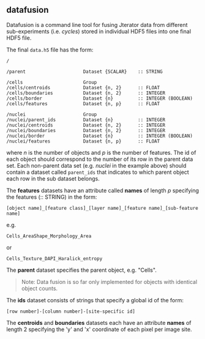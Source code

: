 ## datafusion ##

Datafusion is a command line tool for fusing Jterator data from different sub-experiments (i.e. *cycles*) stored in individual HDF5 files into one final HDF5 file.

The final `data.h5` file has the form:

```
/

/parent                     Dataset {SCALAR}    :: STRING

/cells                      Group
/cells/centroids            Dataset {n, 2}      :: FLOAT
/cells/boundaries           Dataset {n, 2}      :: INTEGER
/cells/border               Dataset {n}         :: INTEGER (BOOLEAN)
/cells/features             Dataset {n, p}      :: FLOAT

/nuclei                     Group
/nuclei/parent_ids          Dataset {n}         :: INTEGER
/nuclei/centroids           Dataset {n, 2}      :: INTEGER
/nuclei/boundaries          Dataset {n, 2}      :: INTEGER
/nuclei/border              Dataset {n}         :: INTEGER (BOOLEAN)
/nuclei/features            Dataset {n, p}      :: FLOAT

```

where *n* is the number of objects and *p* is the number of features.
The id of each object should correspond to the number of its row in the parent
data set.
Each non-parent data set (e.g. *nuclei* in the example above) should contain a
dataset called `parent_ids` that indicates to which parent object each row in
the sub dataset belongs.

The **features** datasets have an attribute called **names** of length *p* specifying the features (:: STRING) in the form:

```
[object name]_[feature class]_[layer name]_[feature name]_[sub-feature name]
```

e.g.

```
Cells_AreaShape_Morphology_Area
```

or

```
Cells_Texture_DAPI_Haralick_entropy
```

The **parent** dataset specifies the parent object, e.g. "Cells".

> Note: Data fusion is so far only implemented for objects with identical object counts.

The **ids** dataset consists of strings that specify a global id of the form:

```
[row number]-[column number]-[site-specific id]
```

The **centroids** and **boundaries** datasets each have an attribute **names** of length 2 specifying the 'y' and 'x' coordinate of each pixel per image site.
